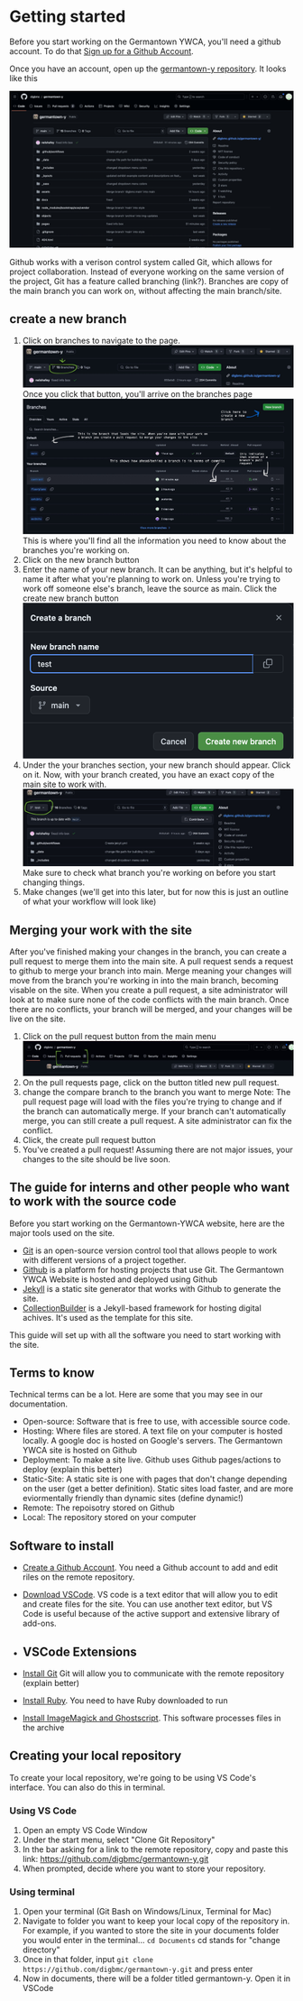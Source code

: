 # Getting started 

Before you start working on the Germantown YWCA, you'll need a github account. To do that [Sign up for a Github Account](https://github.com/signup?ref_cta=Sign+up&ref_loc=header+logged+out&ref_page=%2F&source=header-home). 

Once you have an account, open up the [germantown-y repository](https://github.com/digbmc/germantown-y). It looks like this 

![Screenshot of germantown-y repository](screenshots/getting-started-1.png)

Github works with a verison control system called Git, which allows for project collaboration. Instead of everyone working on the same version of the project, Git has a feature called branching (link?). Branches are copy of the main branch you can work on, without affecting the main branch/site. 

## create a new branch 

1. Click on branches to navigate to the page. 
![a screenshot of the repository menu, with a circle around the branches button](screenshots/getting-started-2.jpeg)
Once you click that button, you'll arrive on the branches page
![a screenshot of the branches page, with arrows pointing to the pull requests section, defualt branch, and commits tracker](screenshots/getting-started-3.jpeg)
This is where you'll find all the information you need to know about the branches you're working on. 
2. Click on the new branch button
3. Enter the name of your new branch. It can be anything, but it's helpful to name it after what you're planning to work on. Unless you're trying to work off someone else's branch, leave the source as main. Click the create new branch button
![Screenshot of the create new branch fourm, with test written as the branch name](screenshots/getting-started-4.png)
4. Under the your branches section, your new branch should appear. Click on it. 
Now, with your branch created, you have an exact copy of the main site to work with. 
![a screenshot of the repository home page, with the test branch circled](screenshots/getting-started-5.jpeg) Make sure to check what branch you're working on before you start changing things. 
5. Make changes (we'll get into this later, but for now this is just an outline of what your workflow will look like)
## Merging your work with the site 
After you've finished making your changes in the branch, you can create a pull request to merge them into the main site. A pull request sends a request to github to merge your branch into main. Merge meaning your changes will move from the branch you're working in into the main branch, becoming visable on the site. When you create a pull request, a site administrator will look at to make sure none of the code conflicts with the main branch. Once there are no conflicts, your branch will be merged, and your changes will be live on the site.

1. Click on the pull request button from the main menu
![screenshot of the menu bar, with pull request circled](screenshots/getting-started-6.jpeg)
2. On the pull requests page, click on the button titled new pull request. 
3. change the compare branch to the branch you want to merge
Note: The pull request page will load with the files you're trying to change and if the branch can automatically merge. If your branch can't automatically merge, you can still create a pull request. A site administrator can fix the conflict. 
4. Click, the create pull request button
5. You've created a pull request! Assuming there are not major issues, your changes to the site should be live soon. 



## The guide for interns and other people who want to work with the source code

Before you start working on the Germantown-YWCA website, here are the major tools used on the site. 
- [Git](https://git-scm.com/) is an open-source version control tool that allows people to work with different versions of a project together.  
- [Github](https://github.com/) is a platform for hosting projects that use Git. The Germantown YWCA Website is hosted and deployed using Github
- [Jekyll](https://jekyllrb.com/) is a static site generator that works with Github to generate the site. 
- [CollectionBuilder](https://collectionbuilder.github.io/) is a Jekyll-based framework for hosting digital achives. It's used as the template for this site. 

This guide will set up with all the software you need to start working with the site. 

## Terms to know 

Technical terms can be a lot. Here are some that you may see in our documentation.

- Open-source: Software that is free to use, with accessible source code. 
- Hosting: Where files are stored. A text file on your computer is hosted locally. A google doc is hosted on Google's servers. The Germantown YWCA site is hosted on Github
- Deployment: To make a site live. Github uses Github pages/actions to deploy (explain this better)
- Static-Site: A static site is one with pages that don't change depending on the user (get a better definition). Static sites load faster, and are more eviormentally friendly than dynamic sites (define dynamic!)
- Remote: The repoisotry stored on Github
- Local: The repository stored on your computer

## Software to install 

- [Create a Github Account](https://github.com/signup?ref_cta=Sign+up&ref_loc=header+logged+out&ref_page=%2F&source=header-home). You need a Github account to add and edit riles on the remote repository. 

- [Download VSCode](https://code.visualstudio.com/). VS code is a text editor that will allow you to edit and create files for the site. You can use another text editor, but VS Code is useful because of the active support and extensive library of add-ons.

- VSCode Extensions 
    - 

- [Install Git](https://collectionbuilder.github.io/cb-docs/docs/software/git/) Git will allow you to communicate with the remote repository (explain better)

- [Install Ruby](https://collectionbuilder.github.io/cb-docs/docs/software/ruby/). You need to have Ruby downloaded to run

- [Install ImageMagick and Ghostscript](https://collectionbuilder.github.io/cb-docs/docs/software/optional/). This software processes files in the archive


## Creating your local repository

To create your local repository, we're going to be using VS Code's interface. You can also do this in terminal. 

### Using VS Code
1. Open an empty VS Code Window 
2. Under the start menu, select "Clone Git Repository" 
3. In the bar asking for a link to the remote repository, copy and paste this link: https://github.com/digbmc/germantown-y.git
4. When prompted, decide where you want to store your repository. 

### Using terminal
1. Open your terminal (Git Bash on Windows/Linux, Terminal for Mac) 
2. Navigate to folder you want to keep your local copy of the repository in. For example, if you wanted to store the site in your documents folder you would enter in the terminal...
``` cd Documents ```
cd stands for "change directory" 
3. Once in that folder, input ``` git clone https://github.com/digbmc/germantown-y.git ``` and press enter
4. Now in documents, there will be a folder titled germantown-y. Open it in VSCode 
